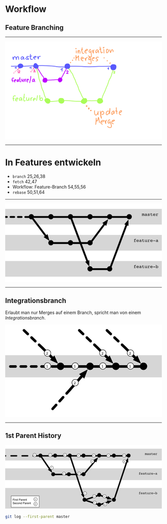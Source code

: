 # Workflow
## Feature Branching


---

![Feature-Branching](workflow-feature-branching.png)


---

# In Features entwickeln


 * `branch` 25,26,38
 * `fetch` 42,47
 * Workflow: Feature-Branch 54,55,56
 * `rebase` 50,51,64

---

![Feature Branches](abb-feature-branches.png)


---

## Integrationsbranch

Erlaubt man nur Merges auf einem Branch,
spricht man von einem *Integrationsbranch*.

![Integrationsbranch](abb-integrationsbranch.png)


---

## 1st Parent History

![1st Parent History](abb-1st-parent-history.png)

```bash
git log --first-parent master
```